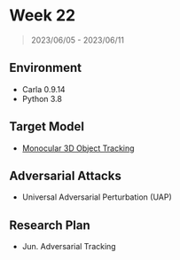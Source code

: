 # Week 22

> 2023/06/05 - 2023/06/11

## Environment

- Carla 0.9.14
- Python 3.8

## Target Model

- [Monocular 3D Object Tracking](https://github.com/SysCV/qd-3dt)

## Adversarial Attacks

- Universal Adversarial Perturbation (UAP)

## Research Plan

- Jun. Adversarial Tracking  
